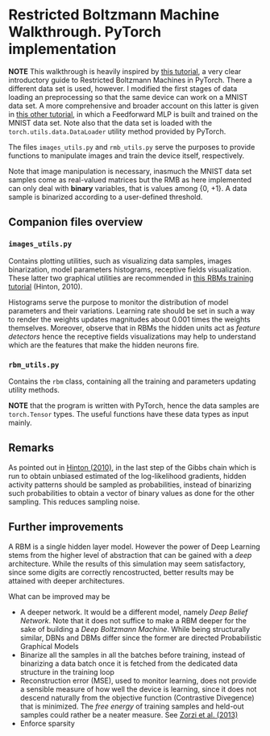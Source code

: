 # Restricted Boltzmann Machine Walkthrough. PyTorch implementation


**NOTE** This walkthrough is heavily inspired by [this tutorial](https://heartbeat.fritz.ai/guide-to-restricted-boltzmann-machines-using-pytorch-ee50d1ed21a8), a very clear introductory guide to Restricted Boltzmann Machines in PyTorch. There a different data set is used, however. I modified the first stages of data loading an preprocessing so that the same device can work on a MNIST data set. A more comprehensive and broader account on this latter is given in [this other tutorial](https://github.com/iam-mhaseeb/Multi-Layer-Perceptron-MNIST-with-PyTorch/blob/master/mnist_mlp_exercise.ipynb), in which a Feedforward MLP is built and trained on the MNIST data set. Note also that the data set is loaded with the `torch.utils.data.DataLoader` utility method provided by PyTorch.

The files `images_utils.py` and `rmb_utils.py` serve the purposes to provide functions to manipulate images and train the device itself, respectively. 

Note that image manipulation is necessary, inasmuch the MNIST data set samples come as real-valued matrices but the RMB as here implemented can only deal with **binary** variables, that is values among {0, +1}. A data sample is binarized according to a user-defined threshold. 

## Companion files overview
### `images_utils.py`

Contains plotting utilities, such as visualizing data samples, images binarization, model parameters histograms, receptive  fields visualization. These latter two graphical utilities are recommended in [this RBMs training tutorial](https://www.cs.toronto.edu/~hinton/absps/guideTR.pdf) (Hinton, 2010).

Histograms serve the purpose to monitor the distribution of model parameters and their variations. Learning rate should be set in such a way to render the weights updates magnitudes about 0.001 times the weights themselves. Moreover, observe that in RBMs the hidden units act as *feature detectors* hence the receptive fields visualizations may help to understand which are the features that make the hidden neurons fire.

### `rbm_utils.py`

Contains the `rbm` class, containing all the training and parameters updating utility methods.

**NOTE** that the program is written with PyTorch, hence the data samples are `torch.Tensor` types. The useful functions have these data types as input mainly.

## Remarks 

As pointed out in [Hinton (2010)](https://www.cs.toronto.edu/~hinton/absps/guideTR.pdf), in the last step of the Gibbs chain which is run to obtain unbiased estimated of the log-likelihood gradients, hidden activity patterns should be sampled as probabilities, instead of binarizing such probabilities to obtain a vector of binary values as done for the other sampling. This reduces sampling noise. 

## Further improvements
A RBM is a single hidden layer model. However the power of Deep Learning stems from the higher level of abstraction that can be gained with a *deep* architecture. While the results of this simulation may seem satisfactory, since some digits are correctly rencostructed, better results may be attained with deeper architectures.

What can be improved may be

* A deeper network. It would be a different model, namely *Deep Belief Network*. Note that it does not suffice to make a RBM deeper for the sake of building a *Deep Boltzmann Machine*. While being structurally similar, DBNs and DBMs differ since the former are directed Probabilistic Graphical Models
* Binarize all the samples in all the batches before training, instead of binarizing a data batch once it is fetched from the dedicated data structure in the training loop
* Reconstruction error (MSE), used to monitor learning, does not provide a sensible measure of how well the device is learning, since it does not descend naturally from the objective function (Contrastive Divegence) that is minimized. The *free energy* of training samples and held-out samples could rather be a neater measure. See [Zorzi et al. (2013)](https://www.ncbi.nlm.nih.gov/pmc/articles/PMC3747356/)
* Enforce sparsity
